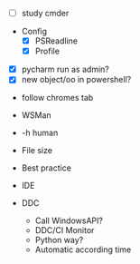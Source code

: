 * [ ] study cmder 

* Config
  * [x] PSReadline
  * [x] Profile

* [x] pycharm run as admin?
* [x] new object/oo in powershell?
* follow chromes tab
* WSMan
* -h human
* File size 
* Best practice
* IDE

* DDC
  * Call WindowsAPI? 
  * DDC/CI Monitor
  * Python way?
  * Automatic according time